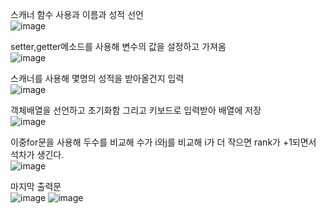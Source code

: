 
 스캐너 함수 사용과 이름과 성적 선언<br>
![image](https://user-images.githubusercontent.com/97486188/194857422-a7bb444a-ca71-4c05-aa24-dd4e15b9b49c.png)



setter,getter메소드를 사용해 변수의 값을 설정하고 가져옴<br>
![image](https://user-images.githubusercontent.com/97486188/194857769-d8f3d9c0-d3f3-4dea-9f1a-f1bdcadc0a64.png)


스캐너를 사용해 몇명의 성적을 받아올건지 입력<br>
![image](https://user-images.githubusercontent.com/97486188/194858633-c2282c9d-d94d-4e03-aade-5e5c87769bc7.png)

객체배열을 선언하고 초기화함 그리고 키보드로 입력받아 배열에 저장<br>
![image](https://user-images.githubusercontent.com/97486188/194858795-80f50a5b-4769-48d4-bf24-c6d208249987.png)

이중for문을 사용해 두수를 비교해 수가 i와j를 비교해 i가 더 작으면 rank가 +1되면서 석차가 생긴다.<br>
![image](https://user-images.githubusercontent.com/97486188/194859086-173bb011-cb2e-4283-8a6b-bbfb16c3f78f.png)

마지막 출력문<br>
![image](https://user-images.githubusercontent.com/97486188/194859739-51679c75-ab84-4a10-bed8-becdf08933ab.png)
![image](https://user-images.githubusercontent.com/97486188/194859960-8d54236f-6f68-403e-875b-57adab54d6fb.png)


